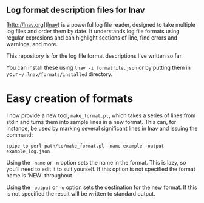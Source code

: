 ## Log format description files for lnav

[http://lnav.org](lnav) is a powerful log file reader, designed to take
multiple log files and order them by date.  It understands log file formats
using regular expresions and can highlight sections of line, find errors
and warnings, and more.

This repository is for the log file format descriptions I've written so far.

You can install these using `lnav -i formatfile.json` or by putting them
in your `~/.lnav/formats/installed` directory.

# Easy creation of formats

I now provide a new tool, `make_format.pl`, which takes a series of lines from
stdin and turns them into sample lines in a new format.  This can, for
instance, be used by marking several significant lines in lnav and issuing the
command:

`:pipe-to perl path/to/make_format.pl -name example -output example_log.json`

Using the `-name` or `-n` option sets the name in the format.  This is lazy,
so you'll need to edit it to suit yourself.  If this option is not specified
the format name is 'NEW' throughout.

Using the `-output` or `-o` option sets the destination for the new format.
If this is not specified the result will be written to standard output.
